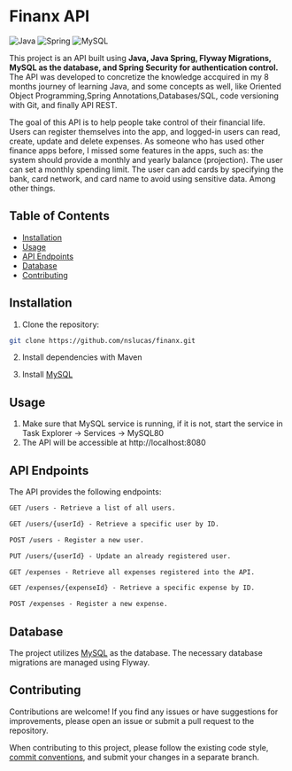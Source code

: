 # Finanx API

![Java](https://img.shields.io/badge/java-%23ED8B00.svg?style=for-the-badge&logo=openjdk&logoColor=white)
![Spring](https://img.shields.io/badge/spring-%236DB33F.svg?style=for-the-badge&logo=spring&logoColor=white)
![MySQL](https://img.shields.io/badge/mysql-%23316192.svg?style=for-the-badge&logo=mysql&logoColor=white)

This project is an API built using **Java, Java Spring, Flyway Migrations, MySQL as the database, and Spring Security for authentication control.** 
The API was developed to concretize the knowledge accquired in my 8 months journey of learning Java, and some concepts as well,
like Oriented Object Programming,Spring Annotations,Databases/SQL, code versioning with Git, and finally API REST. 

The goal of this API is to help people take control of their financial life. Users can register themselves into the app, and logged-in users can read, create, update and delete expenses.
As someone who has used other finance apps before, I missed some features in the apps, such as: the system should provide a monthly and yearly balance (projection). 
The user can set a monthly spending limit. The user can add cards by specifying the bank, card network, and card name to avoid using sensitive data. Among other things.

## Table of Contents

- [Installation](#installation)
- [Usage](#usage)
- [API Endpoints](#api-endpoints)
- [Database](#database)
- [Contributing](#contributing)

## Installation

1. Clone the repository:

```bash
git clone https://github.com/nslucas/finanx.git
```

2. Install dependencies with Maven

3. Install [MySQL](https://www.mysql.com/downloads/)

## Usage

1. Make sure that MySQL service is running, if it is not, start the service in Task Explorer -> Services -> MySQL80
2. The API will be accessible at http://localhost:8080


## API Endpoints
The API provides the following endpoints:

```markdown
GET /users - Retrieve a list of all users.

GET /users/{userId} - Retrieve a specific user by ID.

POST /users - Register a new user.

PUT /users/{userId} - Update an already registered user.

GET /expenses - Retrieve all expenses registered into the API.

GET /expenses/{expenseId} - Retrieve a specific expense by ID.

POST /expenses - Register a new expense.

```


## Database
The project utilizes [MySQL](https://www.mysql.com/) as the database. The necessary database migrations are managed using Flyway.


## Contributing

Contributions are welcome! If you find any issues or have suggestions for improvements, please open an issue or submit a pull request to the repository.

When contributing to this project, please follow the existing code style, [commit conventions](https://www.conventionalcommits.org/en/v1.0.0/), and submit your changes in a separate branch.
